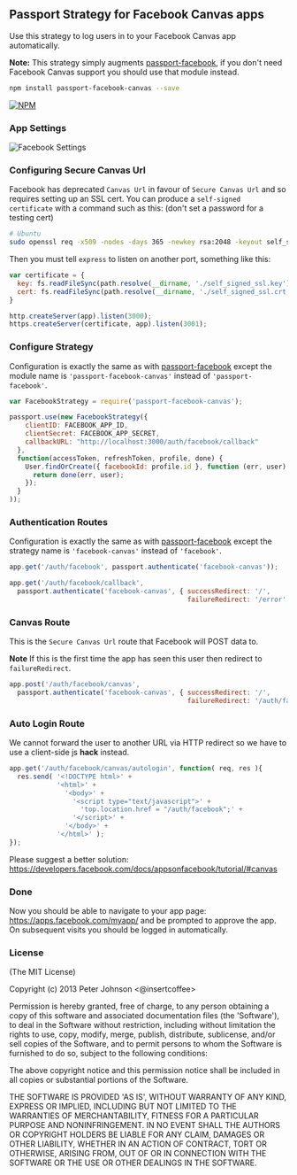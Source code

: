 Passport Strategy for Facebook Canvas apps
---

Use this strategy to log users in to your Facebook Canvas app automatically.

**Note:** This strategy simply augments [passport-facebook](https://github.com/jaredhanson/passport-facebook), if you don't need Facebook Canvas support you should use that module instead.

```bash
npm install passport-facebook-canvas --save
```

[![NPM](https://nodei.co/npm/passport-facebook-canvas.png?downloads=true&stars=true)](https://nodei.co/npm/passport-facebook-canvas/)

### App Settings

![Facebook Settings](http://s16.postimg.org/8jqaisnpx/app_settings2.png)

### Configuring Secure Canvas Url

Facebook has deprecated `Canvas Url` in favour of `Secure Canvas Url` and so requires setting up an SSL cert. You can produce a `self-signed certificate` with a command such as this: (don't set a password for a testing cert)
```bash
# Ubuntu
sudo openssl req -x509 -nodes -days 365 -newkey rsa:2048 -keyout self_signed_ssl.key -out self_signed_ssl.crt
```

Then you must tell `express` to listen on another port, something like this:
```javascript
var certificate = {
  key: fs.readFileSync(path.resolve(__dirname, './self_signed_ssl.key'), 'utf8'),
  cert: fs.readFileSync(path.resolve(__dirname, './self_signed_ssl.crt'), 'utf8')
}

http.createServer(app).listen(3000);
https.createServer(certificate, app).listen(3001);
```

### Configure Strategy

Configuration is exactly the same as with [passport-facebook](https://github.com/jaredhanson/passport-facebook) except the module name is `'passport-facebook-canvas'` instead of `'passport-facebook'`.

```javascript
var FacebookStrategy = require('passport-facebook-canvas');

passport.use(new FacebookStrategy({
    clientID: FACEBOOK_APP_ID,
    clientSecret: FACEBOOK_APP_SECRET,
    callbackURL: "http://localhost:3000/auth/facebook/callback"
  },
  function(accessToken, refreshToken, profile, done) {
    User.findOrCreate({ facebookId: profile.id }, function (err, user) {
      return done(err, user);
    });
  }
));
```

### Authentication Routes

Configuration is exactly the same as with [passport-facebook](https://github.com/jaredhanson/passport-facebook) except the strategy name is `'facebook-canvas'` instead of `'facebook'`.

```javascript
app.get('/auth/facebook', passport.authenticate('facebook-canvas'));

app.get('/auth/facebook/callback', 
  passport.authenticate('facebook-canvas', { successRedirect: '/',
                                             failureRedirect: '/error' }));
```

### Canvas Route

This is the `Secure Canvas Url` route that Facebook will POST data to.

**Note** If this is the first time the app has seen this user then redirect to `failureRedirect`.

```javascript
app.post('/auth/facebook/canvas', 
  passport.authenticate('facebook-canvas', { successRedirect: '/',
                                             failureRedirect: '/auth/facebook/canvas/autologin' }));
```

### Auto Login Route

We cannot forward the user to another URL via HTTP redirect so we have to use a client-side js **hack** instead.

```javascript
app.get('/auth/facebook/canvas/autologin', function( req, res ){
  res.send( '<!DOCTYPE html>' +
            '<html>' +
              '<body>' +
                '<script type="text/javascript">' +
                  'top.location.href = "/auth/facebook";' +
                '</script>' +
              '</body>' +
            '</html>' );
});
```
Please suggest a better solution: https://developers.facebook.com/docs/appsonfacebook/tutorial/#canvas

### Done

Now you should be able to navigate to your app page: https://apps.facebook.com/myapp/ and be prompted to approve the app. On subsequent visits you should be logged in automatically.

### License

(The MIT License)

Copyright (c) 2013 Peter Johnson &lt;@insertcoffee&gt;

Permission is hereby granted, free of charge, to any person obtaining
a copy of this software and associated documentation files (the
'Software'), to deal in the Software without restriction, including
without limitation the rights to use, copy, modify, merge, publish,
distribute, sublicense, and/or sell copies of the Software, and to
permit persons to whom the Software is furnished to do so, subject to
the following conditions:

The above copyright notice and this permission notice shall be
included in all copies or substantial portions of the Software.

THE SOFTWARE IS PROVIDED 'AS IS', WITHOUT WARRANTY OF ANY KIND,
EXPRESS OR IMPLIED, INCLUDING BUT NOT LIMITED TO THE WARRANTIES OF
MERCHANTABILITY, FITNESS FOR A PARTICULAR PURPOSE AND NONINFRINGEMENT.
IN NO EVENT SHALL THE AUTHORS OR COPYRIGHT HOLDERS BE LIABLE FOR ANY
CLAIM, DAMAGES OR OTHER LIABILITY, WHETHER IN AN ACTION OF CONTRACT,
TORT OR OTHERWISE, ARISING FROM, OUT OF OR IN CONNECTION WITH THE
SOFTWARE OR THE USE OR OTHER DEALINGS IN THE SOFTWARE.
